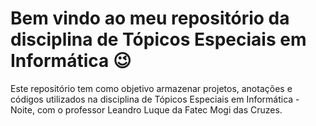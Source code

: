 # Bem vindo ao meu repositório da disciplina de Tópicos Especiais em Informática 😉
Este repositório tem como objetivo armazenar projetos, anotações e códigos utilizados na disciplina de Tópicos Especiais em Informática - Noite, com o professor Leandro Luque da Fatec Mogi das Cruzes.